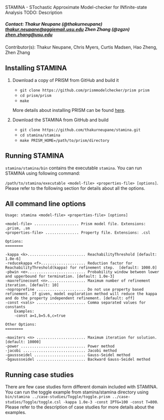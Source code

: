 STAMINA - STochastic Approximate Model-checker for INfinite-state Analysis
TODO: Description

##### Contact: Thakur Neupane (@thakurneupane) thakur.neupane@aggiemail.usu.edu Zhen Zhang (@zgzn) zhen.zhang@usu.edu
               

Contributor(s): Thakur Neupane, Chris Myers, Curtis Madsen, Hao Zheng, Zhen Zhang

## Installing STAMINA

1. Download a copy of PRISM from GitHub and build it
  	* ``git clone https://github.com/prismmodelchecker/prism prism``
  	* ``cd prism/prism``
  	* ``make``

  	More details about installing PRISM can be found [here](http://www.prismmodelchecker.org/).

2. Download the STAMINA from GitHub and build 
  	* ``git clone https://github.com/thakurneupane/stamina.git``
  	* ``cd stamina/stamina``
  	* ``make PRISM_HOME=/path/to/prism/directory``

## Running STAMINA

``stamina/stamina/bin`` contains the executable ``stamina``. You can run STAMINA using following command: 

``/path/to/stamina/executable <model-file> <properties-file> [options]``. Please refer to the following section for details about all the options. 


## All command line options

```
Usage: stamina <model-file> <properties-file> [options]

<model-file> .................... Prism model file. Extensions: .prism, .sm
<properties-file> ............... Property file. Extensions: .csl

Options:
========

-kappa <k>.......................... ReachabilityThreshold [default: 1.0e-6]
-reducekappa <f>.................... Reduction factor for ReachabilityThreshold(kappa) for refinement step.  [default: 1000.0]
-pbwin <e>.......................... Probability window between lower and upperbound for termination. [default: 1.0e-3]
-maxrefinecount <n>................. Maximum number of refinement iteration. [default: 10]
-noproprefine ...................... Do not use property based refinement. If given, model exploration method will reduce the kappa and do the property independent refinement. [default: off]
-const <vals> ...................... Comma separated values for constants
	Examples:
	-const a=1,b=5.6,c=true

Other Options:
========

-maxiters <n> ...................... Maximum iteration for solution. [default: 10000]
-power ............................. Power method
-jacobi ............................ Jacobi method
-gaussseidel ....................... Gauss-Seidel method
-bgaussseidel ...................... Backward Gauss-Seidel method
```

## Running case studies
There are few case studies form different domain included with STAMINA. You can run the toggle example from stamina/stamina directory using ``bin/stamina ../case-studies/Toggle/toggle.prism ../case-studies/Toggle/toggle.csl -kappa 1.0e-3 -const IPTG=100 -const T=800``. Please refer to the description of case studies for more details about the examples.
